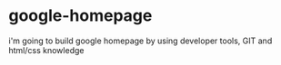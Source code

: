 # google-homepage

i'm going to build  google homepage by using developer tools, GIT and html/css knowledge